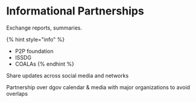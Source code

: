 # Informational Partnerships

Exchange reports, summaries.

{% hint style="info" %}
* P2P foundation
* ISSDG
* COALAs
{% endhint %}

Share updates across social media and networks

Partnership over dgov calendar & media with major organizations to avoid overlaps

